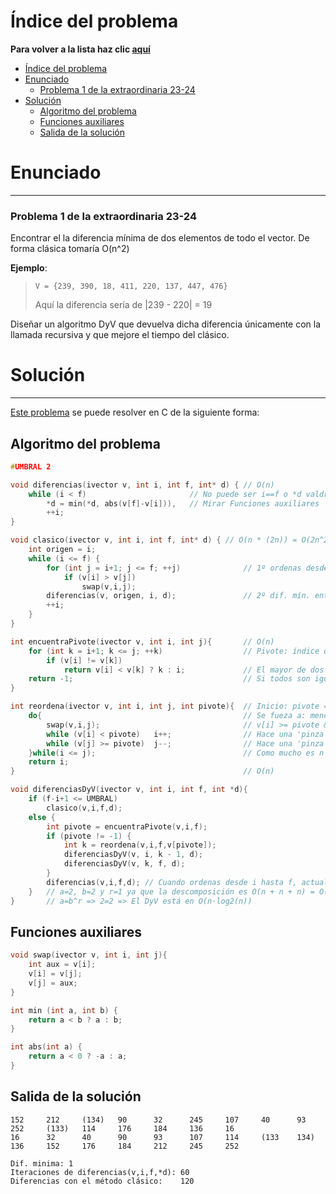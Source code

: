 # Índice del problema

**Para volver a la lista haz clic [aquí](./Index.md)**

<!-- TOC -->
* [Índice del problema](#índice-del-problema)
* [Enunciado](#enunciado-)
    * [Problema 1 de la extraordinaria 23-24](#problema-1-de-la-extraordinaria-23-24)
* [Solución](#solución)
  * [Algoritmo del problema](#algoritmo-del-problema)
  * [Funciones auxiliares](#funciones-auxiliares)
  * [Salida de la solución](#salida-de-la-solución)
<!-- TOC -->


# Enunciado 

***

### Problema 1 de la extraordinaria 23-24

Encontrar el la diferencia mínima de dos elementos de todo el vector. 
De forma clásica tomaría O(n^2)

**Ejemplo**: 
>
> ``V = {239, 390, 18, 411, 220, 137, 447, 476}``
> 
> Aquí la diferencia sería de |239 - 220| = 19

Diseñar un algoritmo DyV que devuelva dicha diferencia únicamente con la llamada recursiva y que mejore el tiempo del clásico.

# Solución

***

[Este problema](#enunciado-) se puede resolver en C de la siguiente forma:

## Algoritmo del problema

```c
#UMBRAL 2

void diferencias(ivector v, int i, int f, int* d) { // O(n)
    while (i < f)                       // No puede ser i==f o *d valdría cero
        *d = min(*d, abs(v[f]-v[i])),   // Mirar Funciones auxiliares 
        ++i;
}

void clasico(ivector v, int i, int f, int* d) { // O(n * (2n)) = O(2n^2) = O(n)
    int origen = i;
    while (i <= f) {
        for (int j = i+1; j <= f; ++j)              // 1º ordenas desde i hasta j
            if (v[i] > v[j])
                swap(v,i,j);
        diferencias(v, origen, i, d);               // 2º dif. mín. entre origen y la que acabas de ordenar
        ++i;
    }
}

int encuentraPivote(ivector v, int i, int j){       // O(n)
    for (int k = i+1; k <= j; ++k)                  // Pivote: índice que deja valores los menores a su izquierda
        if (v[i] != v[k])
            return v[i] < v[k] ? k : i;             // El mayor de dos valores diferentes
    return -1;                                      // Si todos son iguales, no hace falta procesar más
}

int reordena(ivector v, int i, int j, int pivote){  // Inicio: pivote = v[i] ó pivote = v[k] (ver arriba)
    do{                                             // Se fueza a: menores que pivote, a la izquierda. Mayores que pivote, a la derecha
        swap(v,i,j);                                // v[i] >= pivote && pivote < v[j], intercambia
        while (v[i] < pivote)   i++;                // Hace una 'pinza': llega al primero que v[i] >= pivote (menores a la izq.)
        while (v[j] >= pivote)  j--;                // Hace una 'pinza': llega al primero que v[j] < pivote (mayores o = a la der.)
    }while(i <= j);                                 // Como mucho es n elementos => O(n)
    return i;
}                                                   // O(n)

void diferenciasDyV(ivector v, int i, int f, int *d){
    if (f-i+1 <= UMBRAL)
        clasico(v,i,f,d);
    else {
        int pivote = encuentraPivote(v,i,f);
        if (pivote != -1) {
            int k = reordena(v,i,f,v[pivote]);
            diferenciasDyV(v, i, k - 1, d);
            diferenciasDyV(v, k, f, d);
        }
        diferencias(v,i,f,d); // Cuando ordenas desde i hasta f, actualizas *d
    }   // a=2, b=2 y r=1 ya que la descomposición es O(n + n + n) = O(n^1)
}       // a=b^r => 2=2 => El DyV está en O(n·log2(n))
```

## Funciones auxiliares

```c
void swap(ivector v, int i, int j){
    int aux = v[i];
    v[i] = v[j];
    v[j] = aux;
}

int min (int a, int b) {
    return a < b ? a : b;
}

int abs(int a) {
    return a < 0 ? -a : a;
}
```

## Salida de la solución

```
152     212     (134)   90      32      245     107     40      93      252     (133)   114     176     184     136     16
16      32      40      90      93      107     114     (133    134)    136     152     176     184     212     245     252

Dif. minima: 1
Iteraciones de diferencias(v,i,f,*d): 60
Diferencias con el método clásico:    120
```
